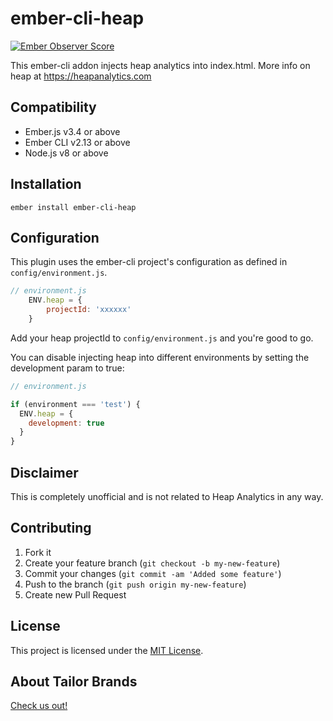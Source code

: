 ember-cli-heap
==============================================================================

[![Ember Observer Score](https://emberobserver.com/badges/ember-cli-heap.svg)](https://emberobserver.com/addons/ember-cli-heap)

This ember-cli addon injects heap analytics into index.html. More info on heap at https://heapanalytics.com



Compatibility
------------------------------------------------------------------------------
* Ember.js v3.4 or above
* Ember CLI v2.13 or above
* Node.js v8 or above

Installation
------------------------------------------------------------------------------
`ember install ember-cli-heap`

Configuration
------------------------------------------------------------------------------

This plugin uses the ember-cli project's configuration as defined in `config/environment.js`.
```js
// environment.js
    ENV.heap = {
        projectId: 'xxxxxx'
    }
```

Add your heap projectId to `config/environment.js` and you're good to go.


You can disable injecting heap into different environments by setting the
development param to true:

```js
// environment.js

if (environment === 'test') {
  ENV.heap = {
    development: true
  }
}
```

## Disclaimer

This is completely unofficial and is not related to Heap Analytics in any way.

Contributing
------------------------------------------------------------------------------

1. Fork it
2. Create your feature branch (`git checkout -b my-new-feature`)
3. Commit your changes (`git commit -am 'Added some feature'`)
4. Push to the branch (`git push origin my-new-feature`)
5. Create new Pull Request

License
------------------------------------------------------------------------------

This project is licensed under the [MIT License](LICENSE.md).

About Tailor Brands
------------------------------------------------------------------------------
[Check us out!](https://www.tailorbrands.com)
